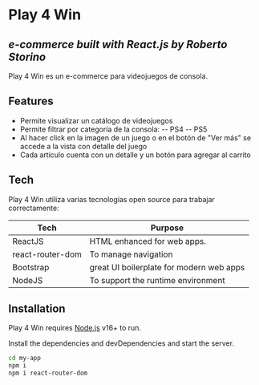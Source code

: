 # Play 4 Win
## _e-commerce built with React.js by Roberto Storino_ 


Play 4 Win es un e-commerce para videojuegos de consola.


## Features

- Permite visualizar un catálogo de videojuegos
- Permite filtrar por categoría de la consola:
-- PS4
-- PS5
- Al hacer click en la imagen de un juego o en el botón de "Ver más" se accede a la vista con detalle del juego
- Cada artículo cuenta con un detalle y un botón para agregar al carrito



## Tech

Play 4 Win utiliza varias tecnologías open source para trabajar correctamente:

| Tech | Purpose |
| ------ | ------ |
| ReactJS | HTML enhanced for web apps. |
| react-router-dom | To manage navigation |
| Bootstrap | great UI boilerplate for modern web apps |
| NodeJS | To support the runtime environment |



## Installation

Play 4 Win requires [Node.js](https://nodejs.org/) v16+ to run.

Install the dependencies and devDependencies and start the server.

```sh
cd my-app
npm i
npm i react-router-dom
```


[//]: # (These are reference links used in the body of this note and get stripped out when the markdown processor does its job. There is no need to format nicely because it shouldn't be seen. Thanks SO - http://stackoverflow.com/questions/4823468/store-comments-in-markdown-syntax)

   [dill]: <https://github.com/joemccann/dillinger>
   [git-repo-url]: <https://github.com/joemccann/dillinger.git>
   [john gruber]: <http://daringfireball.net>
   [df1]: <http://daringfireball.net/projects/markdown/>
   [markdown-it]: <https://github.com/markdown-it/markdown-it>
   [Ace Editor]: <http://ace.ajax.org>
   [node.js]: <http://nodejs.org>
   [Twitter Bootstrap]: <http://twitter.github.com/bootstrap/>
   [jQuery]: <http://jquery.com>
   [@tjholowaychuk]: <http://twitter.com/tjholowaychuk>
   [express]: <http://expressjs.com>
   [AngularJS]: <http://angularjs.org>
   [Gulp]: <http://gulpjs.com>
